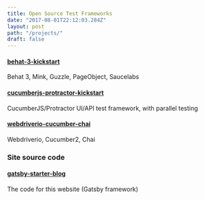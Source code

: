 ```yaml
---
title: Open Source Test Frameworks
date: "2017-08-01T22:12:03.284Z"
layout: post
path: "/projects/"
draft: false
---
```


#### [behat-3-kickstart](https://github.com/jaffamonkey/behat-3-kickstart)

Behat 3, Mink, Guzzle, PageObject, Saucelabs

#### [cucumberjs-protractor-kickstart](https://github.com/jaffamonkey/cucumberjs-protractor-kickstart)

CucumberJS/Protractor UI/API test framework, with parallel testing

#### [webdriverio-cucumber-chai](https://github.com/jaffamonkey/webdriverio-cucumber-chai)

Webdriverio, Cucumber2, Chai

### Site source code

#### [gatsby-starter-blog](https://github.com/jaffamonkey/gatsby-starter-bootstrap)

The code for this website (Gatsby framework)


